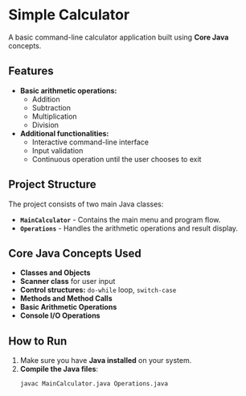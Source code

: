 # Simple Calculator

A basic command-line calculator application built using **Core Java** concepts.

## Features
- **Basic arithmetic operations:**
  - Addition
  - Subtraction
  - Multiplication
  - Division
- **Additional functionalities:**
  - Interactive command-line interface
  - Input validation
  - Continuous operation until the user chooses to exit

## Project Structure
The project consists of two main Java classes:
- **`MainCalculator`** - Contains the main menu and program flow.
- **`Operations`** - Handles the arithmetic operations and result display.

## Core Java Concepts Used
- **Classes and Objects**
- **Scanner class** for user input
- **Control structures:** `do-while` loop, `switch-case`
- **Methods and Method Calls**
- **Basic Arithmetic Operations**
- **Console I/O Operations**

## How to Run
1. Make sure you have **Java installed** on your system.
2. **Compile the Java files**:
   ```bash
   javac MainCalculator.java Operations.java
